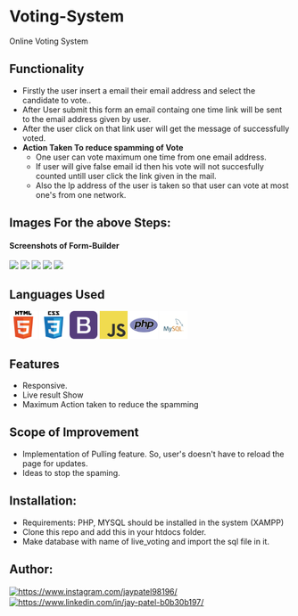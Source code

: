 # Voting-System
Online Voting System
## Functionality
 * Firstly the user insert a email their email address and select the candidate to vote..
 * After User submit this form an email containg one time link will be sent to the email address given by user. 
 * After the user click on that link user will get the message of successfully voted.
 * **Action Taken To reduce spamming of Vote**
      * One user can vote maximum one time from one email address.
      * If user will give false email id then his vote will not succesfully counted untill user click the link given in the mail.
      * Also the Ip address of the user is taken so that user can vote at most one's from one network.
## Images For the above Steps:
  #### Screenshots of Form-Builder
  <img src="https://github.com/jaypatel31/Voting-System/blob/main/screenshots/Screenshot%20(168).png">
  <img src="https://github.com/jaypatel31/Voting-System/blob/main/screenshots/Screenshot%20(169).png">
  <img src="https://github.com/jaypatel31/Voting-System/blob/main/screenshots/Screenshot%20(170).png">
  <img src="https://github.com/jaypatel31/Voting-System/blob/main/screenshots/Screenshot%20(171).png">
  <img src="https://github.com/jaypatel31/Voting-System/blob/main/screenshots/Screenshot%20(172).png">
  

## Languages Used
<code><img height="50" src="https://raw.githubusercontent.com/github/explore/80688e429a7d4ef2fca1e82350fe8e3517d3494d/topics/html/html.png"></code>
<code><img height="50" src="https://raw.githubusercontent.com/github/explore/80688e429a7d4ef2fca1e82350fe8e3517d3494d/topics/css/css.png"></code>
<code><img height="50" src="https://raw.githubusercontent.com/github/explore/80688e429a7d4ef2fca1e82350fe8e3517d3494d/topics/bootstrap/bootstrap.png"></code>
<code><img height="50" src="https://raw.githubusercontent.com/github/explore/80688e429a7d4ef2fca1e82350fe8e3517d3494d/topics/javascript/javascript.png"></code>
<code><img height="50" src="https://raw.githubusercontent.com/github/explore/80688e429a7d4ef2fca1e82350fe8e3517d3494d/topics/php/php.png"></code>
<code><img height="50" src="https://raw.githubusercontent.com/github/explore/80688e429a7d4ef2fca1e82350fe8e3517d3494d/topics/mysql/mysql.png"></code>

## Features
  * Responsive.
  * Live result Show
  * Maximum Action taken to reduce the spamming

## Scope of Improvement
* Implementation of Pulling feature. So, user's doesn't have to reload the page for updates.
* Ideas to stop the spaming.

## Installation:
* Requirements: PHP, MYSQL should be installed in the system (XAMPP)
* Clone this repo and add this in your htdocs folder.
* Make database with name of live_voting and import the sql file in it.

## Author:
  <a href="https://www.instagram.com/jaypatel98196/" target="blank"><img align="center" src="https://cdn.jsdelivr.net/npm/simple-icons@3.0.1/icons/instagram.svg" alt="https://www.instagram.com/jaypatel98196/" height="30" width="30" /></a>
  <a href="https://linkedin.com/in/jay-patel-b0b30b197/" target="blank"><img align="center" src="https://cdn.jsdelivr.net/npm/simple-icons@3.0.1/icons/linkedin.svg" alt="https://www.linkedin.com/in/jay-patel-b0b30b197/" height="30" width="30" /></a>


